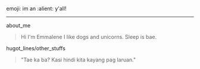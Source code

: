 emoji: im an :alient: y'all!
***
about_me
>  Hi I'm Emmalene I like dogs and unicorns. Sleep is bae.

hugot_lines/other_stuffs
> "Tae ka ba? Kasi hindi kita kayang pag laruan."
